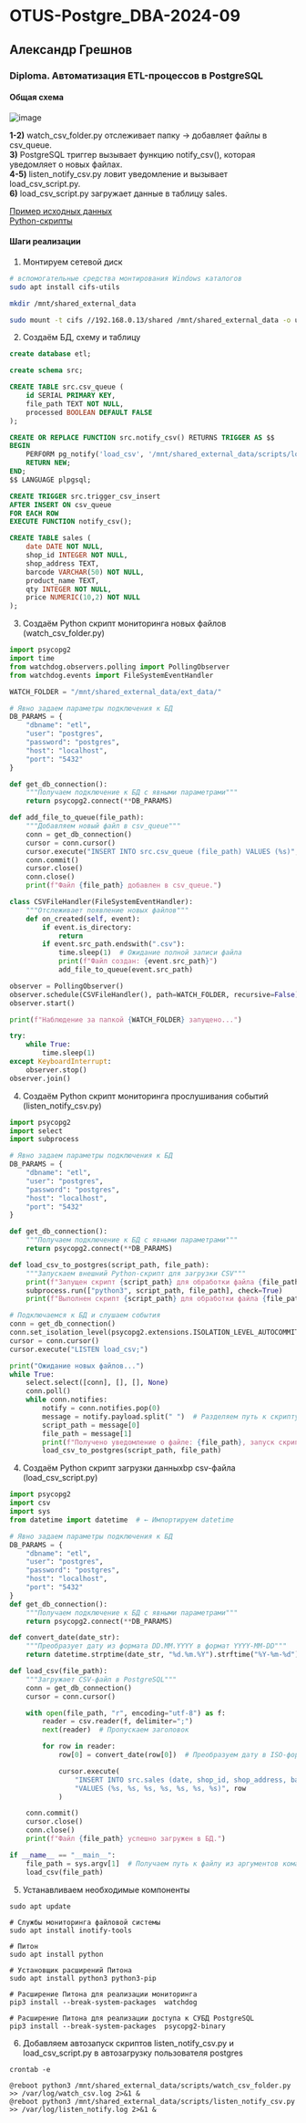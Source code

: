 # OTUS-Postgre_DBA-2024-09
## Александр Грешнов

### Diploma. Автоматизация ETL-процессов в PostgreSQL

#### Общая схема

![image](https://github.com/user-attachments/assets/065c6c2a-3374-4201-bf47-b2d5ca199495)


**1-2)** watch_csv_folder.py отслеживает папку → добавляет файлы в csv_queue.\
**3)** PostgreSQL триггер вызывает функцию notify_csv(), которая уведомляет о новых файлах.\
**4-5)** listen_notify_csv.py ловит уведомление и вызывает load_csv_script.py.\
**6)** load_csv_script.py загружает данные в таблицу sales.

[Пример исходных данных](/Diploma/ext_data)\
[Python-скрипты](/Diploma/scripts)

#### Шаги реализации

1. Монтируем сетевой диск
```sh
# вспомогательные средства монтирования Windows каталогов
sudo apt install cifs-utils

mkdir /mnt/shared_external_data

sudo mount -t cifs //192.168.0.13/shared /mnt/shared_external_data -o username=postgres,password=777,uid=postgres,gid=postgres,file_mode=0777,dir_mode=0777

```

2. Создаём БД, схему и таблицу
```sql
create database etl;

create schema src;

CREATE TABLE src.csv_queue (
    id SERIAL PRIMARY KEY,
    file_path TEXT NOT NULL,
    processed BOOLEAN DEFAULT FALSE
);

CREATE OR REPLACE FUNCTION src.notify_csv() RETURNS TRIGGER AS $$
BEGIN
    PERFORM pg_notify('load_csv', '/mnt/shared_external_data/scripts/load_csv_script.py ' || NEW.file_path);
    RETURN NEW;
END;
$$ LANGUAGE plpgsql;

CREATE TRIGGER src.trigger_csv_insert
AFTER INSERT ON csv_queue
FOR EACH ROW
EXECUTE FUNCTION notify_csv();

CREATE TABLE sales (
    date DATE NOT NULL,
    shop_id INTEGER NOT NULL,
    shop_address TEXT,
    barcode VARCHAR(50) NOT NULL,
    product_name TEXT,
    qty INTEGER NOT NULL,
    price NUMERIC(10,2) NOT NULL
);

```


3. Создаём Python скрипт мониторинга новых файлов (watch_csv_folder.py)
```python
import psycopg2
import time
from watchdog.observers.polling import PollingObserver
from watchdog.events import FileSystemEventHandler

WATCH_FOLDER = "/mnt/shared_external_data/ext_data/"

# Явно задаем параметры подключения к БД
DB_PARAMS = {
    "dbname": "etl",
    "user": "postgres",
    "password": "postgres",
    "host": "localhost",
    "port": "5432"
}

def get_db_connection():
    """Получаем подключение к БД с явными параметрами"""
    return psycopg2.connect(**DB_PARAMS)

def add_file_to_queue(file_path):
    """Добавляем новый файл в csv_queue"""
    conn = get_db_connection()
    cursor = conn.cursor()
    cursor.execute("INSERT INTO src.csv_queue (file_path) VALUES (%s)", (file_path,))
    conn.commit()
    cursor.close()
    conn.close()
    print(f"Файл {file_path} добавлен в csv_queue.")

class CSVFileHandler(FileSystemEventHandler):
    """Отслеживает появление новых файлов"""
    def on_created(self, event):
        if event.is_directory:
            return
        if event.src_path.endswith(".csv"):
            time.sleep(1)  # Ожидание полной записи файла
            print(f"Файл создан: {event.src_path}")
            add_file_to_queue(event.src_path)

observer = PollingObserver()
observer.schedule(CSVFileHandler(), path=WATCH_FOLDER, recursive=False)
observer.start()

print(f"Наблюдение за папкой {WATCH_FOLDER} запущено...")

try:
    while True:
        time.sleep(1)
except KeyboardInterrupt:
    observer.stop()
observer.join()

```

4. Создаём Python скрипт мониторинга прослушивания событий (listen_notify_csv.py)
```python
import psycopg2
import select
import subprocess

# Явно задаем параметры подключения к БД
DB_PARAMS = {
    "dbname": "etl",
    "user": "postgres",
    "password": "postgres",
    "host": "localhost",
    "port": "5432"
}

def get_db_connection():
    """Получаем подключение к БД с явными параметрами"""
    return psycopg2.connect(**DB_PARAMS)

def load_csv_to_postgres(script_path, file_path):
    """Запускаем внешний Python-скрипт для загрузки CSV"""
    print(f"Запущен скрипт {script_path} для обработки файла {file_path}")
    subprocess.run(["python3", script_path, file_path], check=True)
    print(f"Выполнен скрипт {script_path} для обработки файла {file_path}")

# Подключаемся к БД и слушаем события
conn = get_db_connection()
conn.set_isolation_level(psycopg2.extensions.ISOLATION_LEVEL_AUTOCOMMIT)
cursor = conn.cursor()
cursor.execute("LISTEN load_csv;")

print("Ожидание новых файлов...")
while True:
    select.select([conn], [], [], None)
    conn.poll()
    while conn.notifies:
        notify = conn.notifies.pop(0)
        message = notify.payload.split(" ")  # Разделяем путь к скрипту и путь к файлу
        script_path = message[0]
        file_path = message[1]
        print(f"Получено уведомление о файле: {file_path}, запуск скрипта: {script_path}")
        load_csv_to_postgres(script_path, file_path)

```


4. Создаём Python скрипт загрузки данныхbp csv-файла (load_csv_script.py)
```python
import psycopg2
import csv
import sys
from datetime import datetime  # ← Импортируем datetime

# Явно задаем параметры подключения к БД
DB_PARAMS = {
    "dbname": "etl",
    "user": "postgres",
    "password": "postgres",
    "host": "localhost",
    "port": "5432"
}
def get_db_connection():
    """Получаем подключение к БД с явными параметрами"""
    return psycopg2.connect(**DB_PARAMS)

def convert_date(date_str):
    """Преобразует дату из формата DD.MM.YYYY в формат YYYY-MM-DD"""
    return datetime.strptime(date_str, "%d.%m.%Y").strftime("%Y-%m-%d")

def load_csv(file_path):
    """Загружает CSV-файл в PostgreSQL"""
    conn = get_db_connection()
    cursor = conn.cursor()

    with open(file_path, "r", encoding="utf-8") as f:
        reader = csv.reader(f, delimiter=";")
        next(reader)  # Пропускаем заголовок

        for row in reader:
            row[0] = convert_date(row[0])  # Преобразуем дату в ISO-формат

            cursor.execute(
                "INSERT INTO src.sales (date, shop_id, shop_address, barcode, product_name, qty, price) "
                "VALUES (%s, %s, %s, %s, %s, %s, %s)", row
            )

    conn.commit()
    cursor.close()
    conn.close()
    print(f"Файл {file_path} успешно загружен в БД.")

if __name__ == "__main__":
    file_path = sys.argv[1]  # Получаем путь к файлу из аргументов командной строки
    load_csv(file_path)
```
5. Устанавливаем необходимые компоненты
```
sudo apt update

# Службы мониторинга файловой системы
sudo apt install inotify-tools

# Питон
sudo apt install python

# Установщик расширений Питона
sudo apt install python3 python3-pip

# Расширение Питона для реализации мониторинга
pip3 install --break-system-packages  watchdog

# Расширение Питона для реализации доступа к СУБД PostgreSQL
pip3 install --break-system-packages  psycopg2-binary

```

6. Добавляем автозапуск скриптов listen_notify_csv.py и load_csv_script.py в автозагрузку пользователя postgres
```
crontab -e

@reboot python3 /mnt/shared_external_data/scripts/watch_csv_folder.py >> /var/log/watch_csv.log 2>&1 &
@reboot python3 /mnt/shared_external_data/scripts/listen_notify_csv.py >> /var/log/listen_notify.log 2>&1 &

```
